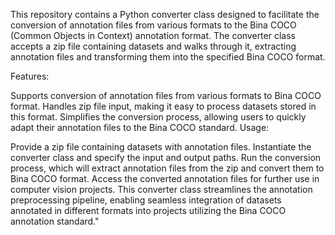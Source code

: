 This repository contains a Python converter class designed to facilitate the conversion of annotation files from various formats to the Bina COCO (Common Objects in Context) annotation format.
The converter class accepts a zip file containing datasets and walks through it, extracting annotation files and transforming them into the specified Bina COCO format.

Features:

Supports conversion of annotation files from various formats to Bina COCO format.
Handles zip file input, making it easy to process datasets stored in this format.
Simplifies the conversion process, allowing users to quickly adapt their annotation files to the Bina COCO standard.
Usage:

Provide a zip file containing datasets with annotation files.
Instantiate the converter class and specify the input and output paths.
Run the conversion process, which will extract annotation files from the zip and convert them to Bina COCO format.
Access the converted annotation files for further use in computer vision projects.
This converter class streamlines the annotation preprocessing pipeline, enabling seamless integration of datasets annotated in different formats into projects utilizing the Bina COCO annotation standard."
